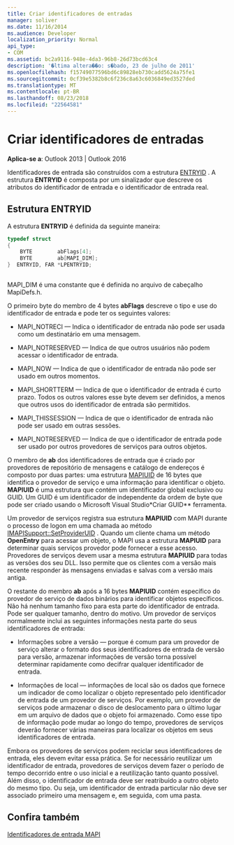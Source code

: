 ```yaml
---
title: Criar identificadores de entradas
manager: soliver
ms.date: 11/16/2014
ms.audience: Developer
localization_priority: Normal
api_type:
- COM
ms.assetid: bc2a9116-948e-4da3-96b8-26d73bcd63c4
description: '�ltima altera��o: s�bado, 23 de julho de 2011'
ms.openlocfilehash: f15749077596bd6c89828eb730cadd5624a75fe1
ms.sourcegitcommit: 0cf39e5382b8c6f236c8a63c6036849ed3527ded
ms.translationtype: MT
ms.contentlocale: pt-BR
ms.lasthandoff: 08/23/2018
ms.locfileid: "22564581"
---
```

# <a name="constructing-entry-identifiers"></a>Criar identificadores de entradas

  
  
**Aplica-se a**: Outlook 2013 | Outlook 2016 
  
Identificadores de entrada são construídos com a estrutura [ENTRYID](entryid.md) . A estrutura **ENTRYID** é composta por um sinalizador que descreve os atributos do identificador de entrada e o identificador de entrada real. 
  
## <a name="entryid-structure"></a>Estrutura ENTRYID

A estrutura **ENTRYID** é definida da seguinte maneira: 
  
```cpp
typedef struct
{
    BYTE        abFlags[4];
    BYTE        ab[MAPI_DIM];
}  ENTRYID, FAR *LPENTRYID;
 
```

MAPI_DIM é uma constante que é definida no arquivo de cabeçalho MapiDefs.h. 
  
O primeiro byte do membro de 4 bytes **abFlags** descreve o tipo e use do identificador de entrada e pode ter os seguintes valores: 
  
- MAPI_NOTRECI — Indica o identificador de entrada não pode ser usada como um destinatário em uma mensagem.
    
- MAPI_NOTRESERVED — Indica de que outros usuários não podem acessar o identificador de entrada.
    
- MAPI_NOW — Indica de que o identificador de entrada não pode ser usado em outros momentos.
    
- MAPI_SHORTTERM — Indica de que o identificador de entrada é curto prazo. Todos os outros valores esse byte devem ser definidos, a menos que outros usos do identificador de entrada são permitidos.
    
- MAPI_THISSESSION — Indica de que o identificador de entrada não pode ser usado em outras sessões.
    
- MAPI_NOTRESERVED — Indica de que o identificador de entrada pode ser usado por outros provedores de serviços para outros objetos.
    
O membro de **ab** dos identificadores de entrada que é criado por provedores de repositório de mensagens e catálogo de endereços é composto por duas partes: uma estrutura [MAPIUID](mapiuid.md) de 16 bytes que identifica o provedor de serviço e uma informação para identificar o objeto. **MAPIUID** é uma estrutura que contém um identificador global exclusivo ou GUID. Um GUID é um identificador de independente da ordem de byte que pode ser criado usando o Microsoft Visual Studio*Criar GUID** ferramenta. 
  
Um provedor de serviços registra sua estrutura **MAPIUID** com MAPI durante o processo de logon em uma chamada ao método [IMAPISupport::SetProviderUID](imapisupport-setprovideruid.md) . Quando um cliente chama um método **OpenEntry** para acessar um objeto, o MAPI usa a estrutura **MAPIUID** para determinar quais serviços provedor pode fornecer a esse acesso. Provedores de serviços devem usar a mesma estrutura **MAPIUID** para todas as versões dos seu DLL. Isso permite que os clientes com a versão mais recente responder às mensagens enviadas e salvas com a versão mais antiga. 
  
O restante do membro **ab** após a 16 bytes **MAPIUID** contém específico do provedor de serviço de dados binários para identificar objetos específicos. Não há nenhum tamanho fixo para esta parte do identificador de entrada. Pode ser qualquer tamanho, dentro do motivo. Um provedor de serviços normalmente inclui as seguintes informações nesta parte do seus identificadores de entrada: 
  
- Informações sobre a versão — porque é comum para um provedor de serviço alterar o formato dos seus identificadores de entrada de versão para versão, armazenar informações de versão torna possível determinar rapidamente como decifrar qualquer identificador de entrada.
    
- Informações de local — informações de local são os dados que fornece um indicador de como localizar o objeto representado pelo identificador de entrada de um provedor de serviços. Por exemplo, um provedor de serviços pode armazenar o disco de deslocamento para o último lugar em um arquivo de dados que o objeto foi armazenado. Como esse tipo de informação pode mudar ao longo do tempo, provedores de serviços deverão fornecer várias maneiras para localizar os objetos em seus identificadores de entrada.
    
Embora os provedores de serviços podem reciclar seus identificadores de entrada, eles devem evitar essa prática. Se for necessário reutilizar um identificador de entrada, provedores de serviços devem fazer o período de tempo decorrido entre o uso inicial e a reutilização tanto quanto possível. Além disso, o identificador de entrada deve ser reatribuído a outro objeto do mesmo tipo. Ou seja, um identificador de entrada particular não deve ser associado primeiro uma mensagem e, em seguida, com uma pasta.
  
## <a name="see-also"></a>Confira também



[Identificadores de entrada MAPI](mapi-entry-identifiers.md)

